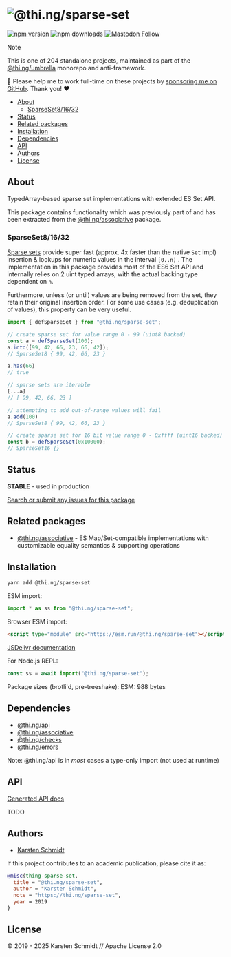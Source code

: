 <!-- This file is generated - DO NOT EDIT! -->
<!-- Please see: https://github.com/thi-ng/umbrella/blob/develop/CONTRIBUTING.md#changes-to-readme-files -->
# ![@thi.ng/sparse-set](https://raw.githubusercontent.com/thi-ng/umbrella/develop/assets/banners/thing-sparse-set.svg?eb275e55)

[![npm version](https://img.shields.io/npm/v/@thi.ng/sparse-set.svg)](https://www.npmjs.com/package/@thi.ng/sparse-set)
![npm downloads](https://img.shields.io/npm/dm/@thi.ng/sparse-set.svg)
[![Mastodon Follow](https://img.shields.io/mastodon/follow/109331703950160316?domain=https%3A%2F%2Fmastodon.thi.ng&style=social)](https://mastodon.thi.ng/@toxi)

> [!NOTE]
> This is one of 204 standalone projects, maintained as part
> of the [@thi.ng/umbrella](https://github.com/thi-ng/umbrella/) monorepo
> and anti-framework.
>
> 🚀 Please help me to work full-time on these projects by [sponsoring me on
> GitHub](https://github.com/sponsors/postspectacular). Thank you! ❤️

- [About](#about)
  - [SparseSet8/16/32](#sparseset81632)
- [Status](#status)
- [Related packages](#related-packages)
- [Installation](#installation)
- [Dependencies](#dependencies)
- [API](#api)
- [Authors](#authors)
- [License](#license)

## About

TypedArray-based sparse set implementations with extended ES Set API.

This package contains functionality which was previously part of and has been
extracted from the [@thi.ng/associative](https://thi.ng/associative) package.

### SparseSet8/16/32

[Sparse sets](https://research.swtch.com/sparse) provide super fast
(approx. 4x faster than the native `Set` impl) insertion & lookups for
numeric values in the interval `[0..n)` . The implementation in this
package provides most of the ES6 Set API and internally relies on 2 uint
typed arrays, with the actual backing type dependent on `n`.

Furthermore, unless (or until) values are being removed from the set,
they retain their original insertion order. For some use cases (e.g.
deduplication of values), this property can be very useful.

```ts
import { defSparseSet } from "@thi.ng/sparse-set";

// create sparse set for value range 0 - 99 (uint8 backed)
const a = defSparseSet(100);
a.into([99, 42, 66, 23, 66, 42]);
// SparseSet8 { 99, 42, 66, 23 }

a.has(66)
// true

// sparse sets are iterable
[...a]
// [ 99, 42, 66, 23 ]

// attempting to add out-of-range values will fail
a.add(100)
// SparseSet8 { 99, 42, 66, 23 }

// create sparse set for 16 bit value range 0 - 0xffff (uint16 backed)
const b = defSparseSet(0x10000);
// SparseSet16 {}
```

## Status

**STABLE** - used in production

[Search or submit any issues for this package](https://github.com/thi-ng/umbrella/issues?q=%5Bsparse-set%5D+in%3Atitle)

## Related packages

- [@thi.ng/associative](https://github.com/thi-ng/umbrella/tree/develop/packages/associative) - ES Map/Set-compatible implementations with customizable equality semantics & supporting operations

## Installation

```bash
yarn add @thi.ng/sparse-set
```

ESM import:

```ts
import * as ss from "@thi.ng/sparse-set";
```

Browser ESM import:

```html
<script type="module" src="https://esm.run/@thi.ng/sparse-set"></script>
```

[JSDelivr documentation](https://www.jsdelivr.com/)

For Node.js REPL:

```js
const ss = await import("@thi.ng/sparse-set");
```

Package sizes (brotli'd, pre-treeshake): ESM: 988 bytes

## Dependencies

- [@thi.ng/api](https://github.com/thi-ng/umbrella/tree/develop/packages/api)
- [@thi.ng/associative](https://github.com/thi-ng/umbrella/tree/develop/packages/associative)
- [@thi.ng/checks](https://github.com/thi-ng/umbrella/tree/develop/packages/checks)
- [@thi.ng/errors](https://github.com/thi-ng/umbrella/tree/develop/packages/errors)

Note: @thi.ng/api is in _most_ cases a type-only import (not used at runtime)

## API

[Generated API docs](https://docs.thi.ng/umbrella/sparse-set/)

TODO

## Authors

- [Karsten Schmidt](https://thi.ng)

If this project contributes to an academic publication, please cite it as:

```bibtex
@misc{thing-sparse-set,
  title = "@thi.ng/sparse-set",
  author = "Karsten Schmidt",
  note = "https://thi.ng/sparse-set",
  year = 2019
}
```

## License

&copy; 2019 - 2025 Karsten Schmidt // Apache License 2.0
